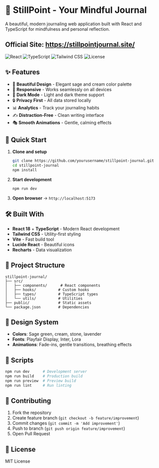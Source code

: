 # 📖 StillPoint - Your Mindful Journal
A beautiful, modern journaling web application built with React and TypeScript for mindfulness and personal reflection.

## Official Site: https://stillpointjournal.site/

![React](https://img.shields.io/badge/React-18.3+-blue.svg)
![TypeScript](https://img.shields.io/badge/TypeScript-5.5+-blue.svg)
![Tailwind CSS](https://img.shields.io/badge/Tailwind%20CSS-3.4+-06B6D4.svg)
![License](https://img.shields.io/badge/License-MIT-green.svg)

## ✨ Features

- 🎨 **Beautiful Design** - Elegant sage and cream color palette
- 📱 **Responsive** - Works seamlessly on all devices
- 🌙 **Dark Mode** - Light and dark theme support
- 🔒 **Privacy First** - All data stored locally
- 📊 **Analytics** - Track your journaling habits
- ✍️ **Distraction-Free** - Clean writing interface
- 🎭 **Smooth Animations** - Gentle, calming effects

## 🚀 Quick Start

1. **Clone and setup**
   ```bash
   git clone https://github.com/yourusername/stillpoint-journal.git
   cd stillpoint-journal
   npm install
   ```

2. **Start development**
   ```bash
   npm run dev
   ```

3. **Open browser** → `http://localhost:5173`

## 🛠️ Built With

- **React 18** + **TypeScript** - Modern React development
- **Tailwind CSS** - Utility-first styling
- **Vite** - Fast build tool
- **Lucide React** - Beautiful icons
- **Recharts** - Data visualization

## 📁 Project Structure
```
stillpoint-journal/
├── src/
│   ├── components/      # React components
│   ├── hooks/          # Custom hooks
│   ├── types/          # TypeScript types
│   └── utils/          # Utilities
├── public/             # Static assets
└── package.json        # Dependencies
```

## 🎨 Design System
- **Colors**: Sage green, cream, stone, lavender
- **Fonts**: Playfair Display, Inter, Lora
- **Animations**: Fade-ins, gentle transitions, breathing effects

## 🔧 Scripts
```bash
npm run dev      # Development server
npm run build    # Production build
npm run preview  # Preview build
npm run lint     # Run linting
```

## 🤝 Contributing

1. Fork the repository
2. Create feature branch (`git checkout -b feature/improvement`)
3. Commit changes (`git commit -m 'Add improvement'`)
4. Push to branch (`git push origin feature/improvement`)
5. Open Pull Request

## 📄 License
MIT License
